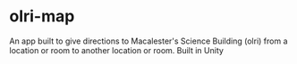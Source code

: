 # olri-map


An app built to give directions to Macalester's Science Building (olri) from a location or room to another location or room.  Built in Unity

